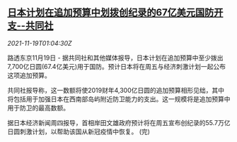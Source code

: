 <!--1637285463000-->
[日本计划在追加预算中划拨创纪录的67亿美元国防开支--共同社](https://cn.reuters.com/article/japan-military-budget-increase-1119-fri-idCNKBS2I402X)
------

<div><i>2021-11-19T01:04:30Z</i></div><p>路透东京11月19日 - 据共同社和其他媒体报导，日本计划在追加预算中至少拨出7,700亿日圆(67.4亿美元)用于国防。预计日本将在周五与经济刺激计划一起公布这项追加预算。</p><p>共同社报导称，这一数额将使2019财年4,300亿日圆的追加预算相形见绌，其中将包括用于加强日本在西南部岛屿附近防卫能力的支出。这一规模将是追加预算中用于防卫的最高数额。</p><p>据日本经济新闻周四报导，首相岸田文雄政府预计将在周五宣布创纪录的55.7万亿日圆刺激计划，以帮助该国从新冠疫情中恢复。 (完)</p>
